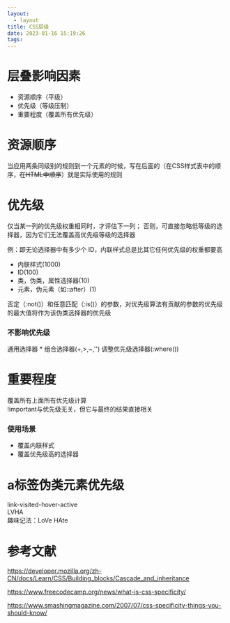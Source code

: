 ```yaml
---
layout:
  - layout
title: CSS层级
date: 2023-01-16 15:19:26
tags:
---
```


# 层叠影响因素

* 资源顺序（平级）
* 优先级（等级压制）
* 重要程度（覆盖所有优先级）

# 资源顺序

当应用两条同级别的规则到一个元素的时候，写在后面的（在CSS样式表中的顺序，<s>在HTML中顺序</s>）就是实际使用的规则

# 优先级

仅当某一列的优先级权重相同时，才评估下一列；
否则，可直接忽略低等级的选择器，因为它们无法覆盖高优先级等级的选择器

例：即无论选择器中有多少个 ID，内联样式总是比其它任何优先级的权重都要高

* 内联样式(1000)
* ID(100)
* 类，伪类，属性选择器(10)
* 元素，伪元素（如::after）(1)

否定（:not()）和任意匹配（:is()）的参数，对优先级算法有贡献的参数的优先级的最大值将作为该伪类选择器的优先级

### 不影响优先级
通用选择器 \* 组合选择器(+,>,~,'') 调整优先级选择器(:where())

# 重要程度
覆盖所有上面所有优先级计算  
!important与优先级无关，但它与最终的结果直接相关

### 使用场景
* 覆盖内联样式
* 覆盖优先级高的选择器

# a标签伪类元素优先级
link-visited-hover-active   
LVHA  
趣味记法：LoVe HAte

# 参考文献

https://developer.mozilla.org/zh-CN/docs/Learn/CSS/Building_blocks/Cascade_and_inheritance

https://www.freecodecamp.org/news/what-is-css-specificity/

https://www.smashingmagazine.com/2007/07/css-specificity-things-you-should-know/










